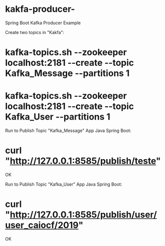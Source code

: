 # kakfa-producer-
 Spring Boot Kafka Producer Example

Create two topics in "Kakfa":
# kafka-topics.sh --zookeeper localhost:2181 --create --topic Kafka_Message --partitions 1
# kafka-topics.sh --zookeeper localhost:2181 --create --topic Kafka_User --partitions 1


Run to Publish Topic "Kafka_Message" App Java Spring Boot:
# curl "http://127.0.0.1:8585/publish/teste"
OK




Run to Publish Topic "Kafka_User" App Java Spring Boot:
# curl "http://127.0.0.1:8585/publish/user/user_caiocf/2019"
OK
